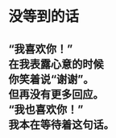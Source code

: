 # 没等到的话

“我喜欢你！”\
在我表露心意的时候\
你笑着说“谢谢”。\
但再没有更多回应。\
“我也喜欢你！”\
我本在等待着这句话。
<br>
<br>
<br>
<br>
<br>
<br>
<br>
<br>
<br>
<br>
<br>
<br>
<br>
<br>
<br>
<br>
<br>
<br>
<br>
<br>
<br>
<br>
<br>
---
